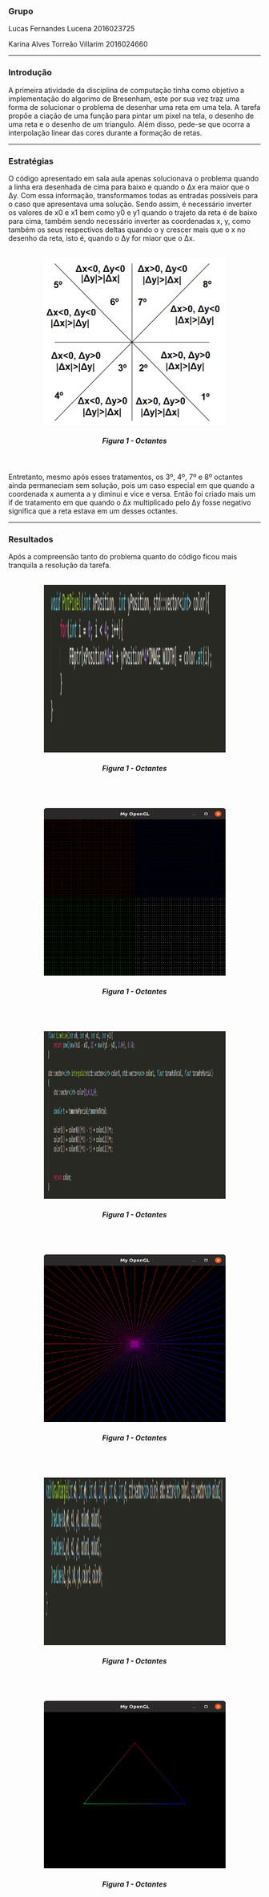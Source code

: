 ### Grupo
Lucas Fernandes Lucena 2016023725

Karina Alves Torreão Villarim 2016024660

---

### Introdução
A primeira atividade da disciplina de computação tinha como objetivo a implementação do algorimo de Bresenham, este por sua vez traz uma forma de solucionar o problema de desenhar uma reta em uma tela. A tarefa propõe a ciação de uma função para pintar um pixel na tela, o desenho de uma reta e o desenho de um triangulo. Além disso, pede-se que ocorra a interpolação linear das cores durante a formação de retas.

---

### Estratégias
O código apresentado em sala aula apenas solucionava o problema quando a linha era desenhada de cima para baixo e quando o Δx era maior que o Δy. Com essa informação, transformamos todas as entradas possíveis para o caso que apresentava uma solução. Sendo assim, é necessário inverter os valores de x0 e x1 bem como y0 e y1 quando o trajeto da reta é de baixo para cima, também sendo necessário inverter as coordenadas x, y, como também os seus respectivos deltas quando o y crescer mais que o x no desenho da reta, isto é, quando o Δy for miaor que o Δx.

<p align="center">
	<br>
	<img src="./prints/octantes.png"/ width=363px height=334px>
	<h5 align="center">Figura 1 - Octantes</h5>
	<br>
</p>

Entretanto, mesmo após esses tratamentos, os 3º, 4º, 7º e 8º octantes ainda permaneciam sem solução, pois  um caso especial em que quando a coordenada x aumenta a y diminui e vice e versa. Então foi criado mais um if de tratamento em que quando o Δx multiplicado pelo Δy fosse negativo significa que a reta estava em um desses octantes. 

---

### Resultados
Após a compreensão tanto do problema quanto do código ficou mais tranquila a resolução da tarefa. 

<p align="center">
	<br>
	<img src="./prints/putpixel.png"/ width=363px height=334px>
	<h5 align="center">Figura 1 - Octantes</h5>
	<br>
</p>
<p align="center">
	<br>
	<img src="./prints/pontos.png"/ width=363px height=334px>
	<h5 align="center">Figura 1 - Octantes</h5>
	<br>
</p>
<p align="center">
	<br>
	<img src="./prints/interpolar.png"/ width=363px height=334px>
	<h5 align="center">Figura 1 - Octantes</h5>
	<br>
</p>
<p align="center">
	<br>
	<img src="./prints/retas.png"/ width=363px height=334px>
	<h5 align="center">Figura 1 - Octantes</h5>
	<br>
</p>
<p align="center">
	<br>
	<img src="./prints/drawtriangle.png"/ width=363px height=334px>
	<h5 align="center">Figura 1 - Octantes</h5>
	<br>
</p>
<p align="center">
	<br>
	<img src="./prints/triangulo.png"/ width=363px height=334px>
	<h5 align="center">Figura 1 - Octantes</h5>
	<br>
</p>
